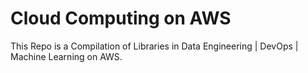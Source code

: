 # Cloud Computing on AWS
This Repo is a Compilation of Libraries in Data Engineering | DevOps | Machine Learning on AWS.
